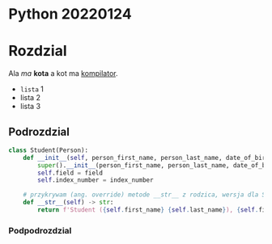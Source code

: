 # Python 20220124

# Rozdzial

Ala *ma* **kota** a kot ma [kompilator](https://www.alx.pl).

- `lista` 1
- lista 2
- lista 3

## Podrozdzial

```python
class Student(Person):
    def __init__(self, person_first_name, person_last_name, date_of_birth: str, field: str, index_number: str) -> None:
        super().__init__(person_first_name, person_last_name, date_of_birth)
        self.field = field
        self.index_number = index_number

    # przykrywam (ang. override) metode __str__ z rodzica, wersja dla Studenta
    def __str__(self) -> str:
        return f'Student ({self.first_name} {self.last_name}), {self.field}, index {self.index_number}'

```

### Podpodrozdzial